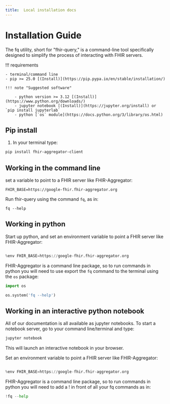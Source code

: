 ```yaml
---
title:  Local installation docs
---
```


# Installation Guide

The fq utility, short for "fhir-query," is a command-line tool specifically designed to simplify the process of interacting with FHIR servers.



!!! requirements

    - terminal/command line
    - pip >= 25.0 [(Install)](https://pip.pypa.io/en/stable/installation/)

    !!! note "Suggested software"
    
        - python version >= 3.12 [(Install)](https://www.python.org/downloads/)
        - jupyter notebook [(Install)](https://jupyter.org/install) or `pip install jupyterlab`
        - python [`os` module](https://docs.python.org/3/library/os.html)


## Pip install

1. In your terminal type:

  ```bash
  pip install fhir-aggregator-client
  ```

## Working in the command line

set a variable to point to a FHIR server like FHIR-Aggregator:

```
FHIR_BASE=https://google-fhir.fhir-aggregator.org
```

Run fhir-query using the command `fq`, as in:

```
fq --help
```

## Working in python

Start up python, and set an environment variable to point a FHIR server like FHIR-Aggregator:

```python

%env FHIR_BASE=https://google-fhir.fhir-aggregator.org

```

FHIR-Aggregator is a command line package, so to run commands in python 
you will need to use export the `fq` command to the terminal using the `os` package:

```python
import os

os.system('fq --help')
```

## Working in an interactive python notebook

All of our documentation is all available as jupyter notebooks. To start a notebook server, go to your command line/terminal and type:

```bash
jupyter notebook
```
This will launch an interactive notebook in your browser. 

Set an environment variable to point a FHIR server like FHIR-Aggregator:

```python

%env FHIR_BASE=https://google-fhir.fhir-aggregator.org

```

FHIR-Aggregator is a command line package, so to run commands in python you will need to add a ! in front of all your fq commands as in:

```python
!fq --help
```



